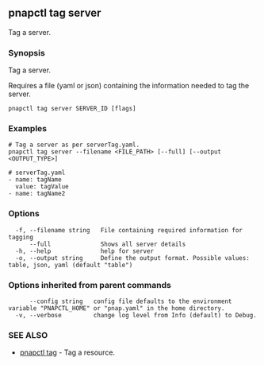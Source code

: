 ## pnapctl tag server

Tag a server.

### Synopsis

Tag a server.

Requires a file (yaml or json) containing the information needed to tag the server.

```
pnapctl tag server SERVER_ID [flags]
```

### Examples

```
# Tag a server as per serverTag.yaml. 
pnapctl tag server --filename <FILE_PATH> [--full] [--output <OUTPUT_TYPE>]

# serverTag.yaml
- name: tagName
  value: tagValue
- name: tagName2

```

### Options

```
  -f, --filename string   File containing required information for tagging
      --full              Shows all server details
  -h, --help              help for server
  -o, --output string     Define the output format. Possible values: table, json, yaml (default "table")
```

### Options inherited from parent commands

```
      --config string   config file defaults to the environment variable "PNAPCTL_HOME" or "pnap.yaml" in the home directory.
  -v, --verbose         change log level from Info (default) to Debug.
```

### SEE ALSO

* [pnapctl tag](pnapctl_tag.md)	 - Tag a resource.


